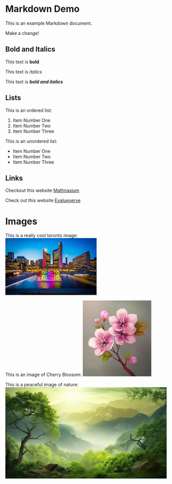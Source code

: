 # Markdown Demo

This is an example Markdown document.

Make a change!


## Bold and Italics

This text is **bold**

This text is _italics_

This text is **_bold and italics_**


## Lists

This is an ordered list:

1. Item Number One
2. Item Number Two
3. Item Number Three

This is an unordered list:

- Item Number One
- Item Number Two
- Item Number Three



## Links

Checkout this website [Mathnasium](https://www.mathnasium.com/ca)

Check out this website [Evalueserve](https://www.evalueserve.com/)


# Images


This is a really cool toronto image: ![NathanPhilipsSquare](toronto.jpeg)

This is an image of Cherry Blossom: ![CherryBlossom](cherryblossom.jpeg)

This is a peaceful image of nature: ![Nature](nature.jpg)













